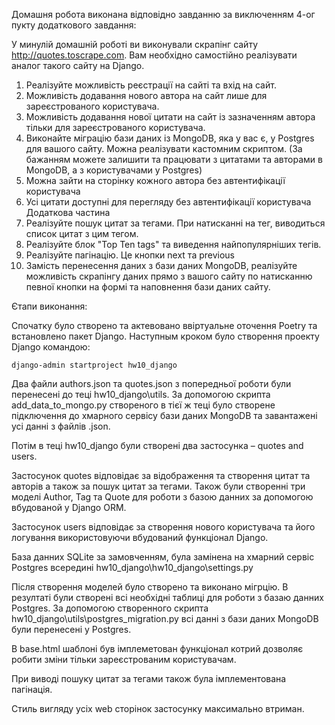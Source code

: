 Домашня робота виконана відповідно завданню за виключенням 4-ог пукту додаткового завдання:

У минулій домашній роботі ви виконували скрапінг сайту http://quotes.toscrape.com.
Вам необхідно самостійно реалізувати аналог такого сайту на Django.
1.	Реалізуйте можливість реєстрації на сайті та вхід на сайт.
2.	Можливість додавання нового автора на сайт лише для зареєстрованого користувача.
3.	Можливість додавання нової цитати на сайт із зазначенням автора тільки для зареєстрованого користувача.
4.	Виконайте міграцію бази даних із MongoDB, яка у вас є, у Postgres для вашого сайту. Можна реалізувати кастомним скриптом. (За бажанням можете залишити та працювати з цитатами та авторами в MongoDB, а з користувачами у Postgres)
5.	Можна зайти на сторінку кожного автора без автентифікації користувача
6.	Усі цитати доступні для перегляду без автентифікації користувача
Додаткова частина
1.	Реалізуйте пошук цитат за тегами. При натисканні на тег, виводиться список цитат з цим тегом.
2.	Реалізуйте блок "Top Ten tags" та виведення найпопулярніших тегів.
3.	Реалізуйте пагінацію. Це кнопки next та previous
4.	Замість перенесення даних з бази даних MongoDB, реалізуйте можливість скрапінгу даних прямо з вашого сайту по натисканню певної кнопки на формі та наповнення бази даних сайту.
   
Єтапи виконання:

Спочатку було створено та актевовано ввіртуальне оточення Poetry та встановлено пакет Django.
Наступным кроком було створення проекту Django командою:

	django-admin startproject hw10_django

Два файли authors.json та quotes.json з попередньої роботи були перенесені до теці hw10_django\utils. За допомогою скрипта add_data_to_mongo.py створеного в тієї ж теці  було створене підключення до хмарного  сервісу бази даних MongoDB та завантажені усі данні з файлів .json.

Потім в теці hw10_django були створені два застосунка – quotes and users.

Застосунок quotes відповідає за відображення та створення цитат та авторів а також за пошук цитат за тегами. Також були створенні три моделі Author, Tag та Quote для роботи з базою данних за допомогою вбудованой у Django ORM.

Застосунок  users відповідає за створення нового користувача та його логування використовуючи вбудований функціонал Django.

База данних SQLite за замовченням, була замінена на хмарний сервіс Postgres всередині hw10_django\hw10_django\settings.py

Після створення моделей було створено та виконано мігрцію. В резултаті були створені всі необхідні таблиці для роботи з базаю данних Postgres.
За допомогою створенного скрипта hw10_django\utils\postgres_migration.py всі данні з бази даних MongoDB були перенесені у  Postgres. 

В base.html шаблоні був імплеметован функціонал котрий дозволяє робити зміни тільки зареєстрованим користувачам.

При виводі пошуку цитат за тегами також була імплементована пагінація.

Стиль вигляду усіх web сторінок застосунку максимально втриман.
